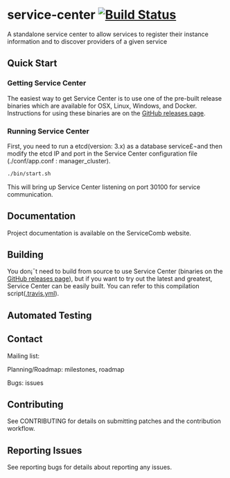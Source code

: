# service-center [![Build Status](https://travis-ci.org/ServiceComb/service-center.svg?branch=master)](https://travis-ci.org/ServiceComb/service-center)

A standalone service center to allow services to register their instance information and to discover providers of a given service

## Quick Start

### Getting Service Center

The easiest way to get Service Center is to use one of the pre-built release binaries which are available for OSX, Linux, Windows, and Docker. Instructions for using these binaries are on the [GitHub releases page][github-release].

[github-release]: https://github.com/servicecomb/service-center/releases/

### Running Service Center

First, you need to run a etcd(version: 3.x) as a database service£¬and then modify the etcd IP and port in the Service Center configuration file (./conf/app.conf : manager_cluster).

```sh
./bin/start.sh
```
This will bring up Service Center listening on port 30100 for service communication.

## Documentation

Project documentation is available on the ServiceComb website.


## Building

You don¡¯t need to build from source to use Service Center (binaries on the [GitHub releases page][github-release]), but if you want to try out the latest and greatest, Service Center can be easily built.  You can refer to this compilation script([.travis.yml][travis.yml]).

[github-release]: https://github.com/servicecomb/service-center/releases/
[travis.yml]: https://github.com/ServiceComb/service-center/blob/master/.travis.yml

## Automated Testing

      
## Contact

Mailing list: 

Planning/Roadmap: milestones, roadmap

Bugs: issues

## Contributing

See CONTRIBUTING for details on submitting patches and the contribution workflow.

## Reporting Issues

See reporting bugs for details about reporting any issues.
